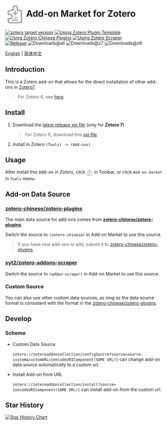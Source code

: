 # <img align="center" src="addon/chrome/content/icons/favicon.svg" width=60/> Add-on Market for Zotero

[![zotero target version](https://img.shields.io/badge/Zotero-7-green?style=flat-square&logo=zotero&logoColor=CC2936)](https://www.zotero.org)
[![Using Zotero Plugin Template](https://img.shields.io/badge/Using-Zotero%20Plugin%20Template-blue?style=flat-square&logo=github)](https://github.com/windingwind/zotero-plugin-template)
[![Using Zotero Chinese Plugins](https://img.shields.io/badge/Using-Zotero%20Chinese%20Plugins-blue?style=flat-square&logo=github)](https://github.com/zotero-chinese/zotero-plugins)
[![Using Zotero Scraper](https://img.shields.io/badge/Using-Zotero%20Addons%20Scraper-blue?style=flat-square&logo=github)](https://github.com/syt2/zotero-addons-scraper)  
[![Release](https://img.shields.io/github/v/release/syt2/zotero-addons?style=flat-square&logo=github&color=red)](https://github.com/syt2/zotero-addons/releases/latest)
![Downloads@all](https://img.shields.io/github/downloads/syt2/zotero-addons/total?style=flat-square&logo=github&label=downloads@all)
![Downloads@z7](https://img.shields.io/github/downloads/syt2/zotero-addons/latest/total?style=flat-square&logo=github&label=downloads@z7)
![Downloads@z6](https://img.shields.io/github/downloads/syt2/zotero-addons/0.6.0-6/total?style=flat-square&logo=github&label=downloads@z6)

[English](README.md) | [简体中文](README-CN.md)

## Introduction
This is a Zotero add-on that allows for the direct installation of other add-ons in [Zotero7](https://www.zotero.org).

> For Zotero 6, see [here](https://github.com/syt2/zotero-addons/tree/z6#readme).

## Install

1. Download the [latest release xpi file](https://github.com/syt2/zotero-addons/releases/latest/download/zotero-addons.xpi) (only for **Zotero 7**)

   > For Zotero 6, download this [xpi file](https://github.com/syt2/zotero-addons/releases/download/0.6.0-6/zotero-addons.xpi).

2. Install in Zotero `(Tools) -> (Add-ons)`

## Usage

After install this add-on in Zotero, click <img align="center" src="addon/chrome/content/icons/favicon.svg" width=20/> in Toolbar, or click `Add-on market` in `Tools` menu.

## Add-on Data Source

### [zotero-chinese/zotero-plugins](https://github.com/zotero-chinese/zotero-plugins)

The main data source for add-ons comes from **[zotero-chinese/zotero-plugins](https://github.com/zotero-chinese/zotero-plugins)**.

Switch the source to `(zotero-chinese)` in Add-on Market to use this source.

> If you have new add-ons to add, submit it to [zotero-chinese/zotero-plugins](https://github.com/zotero-chinese/zotero-plugins).

### [syt2/zotero-addons-scraper](https://github.com/syt2/zotero-addons-scraper)

Switch the source to `(addon-scraper)` in Add-on Market to use this source.

### Custom Source

You can also use other custom data sources, as long as the data source format is consistent with the format in the [zotero-chinese/zotero-plugins](https://github.com/zotero-chinese/zotero-plugins).

## Develop

### Scheme

- Custom Data Source

  `zotero://zoteroaddoncollection/configSource?source=source-custom&customURL={encodeURIComponent(SOME URL)}`
  can change add-on data source automatically to a custom url.

- Install Add-on from URL

  `zotero://zoteroaddoncollection/install?source={encodeURIComponent(SOME URL)}`
  can install add-on from the custom url.

## Star History

<a href="https://star-history.com/#syt2/zotero-addons&Timeline">
  <picture>
    <source media="(prefers-color-scheme: dark)" srcset="https://api.star-history.com/svg?repos=syt2/zotero-addons&type=Timeline&theme=dark" />
    <source media="(prefers-color-scheme: light)" srcset="https://api.star-history.com/svg?repos=syt2/zotero-addons&type=Timeline" />
    <img alt="Star History Chart" src="https://api.star-history.com/svg?repos=syt2/zotero-addons&type=Timeline" />
  </picture>
</a>
